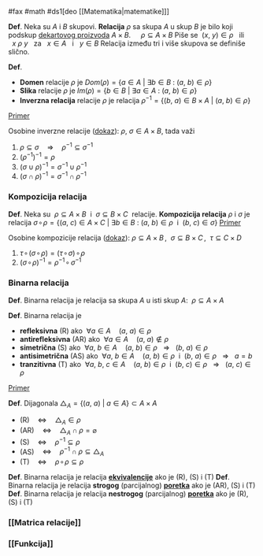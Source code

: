 #fax #math #ds1[deo [[Matematika|matematike]]]
$\:$

**Def**. Neka su $A$ i $B$ skupovi.
**Relacija** $\rho$ sa skupa $A$ u skup $B$ je bilo koji podskup [dekartovog proizvoda](Dekartov%20proizvod) $A \times B$. $\quad\rho \subseteq A \times B$
Piše se $\: (x, \  y) \in \rho \:\:$ ili $\:\: x \ \rho \ y \:\:$ za $\:\: x \in A \:\:$ i $\:\: y \in B$
Relacija između tri i više skupova se definiše slično.

**Def**.
- **Domen** relacije $\rho$ je $Dom(\rho)=\{a\in A\ | \ \exists b \in B \ : \ (a, \ b)\in \rho\}$
- **Slika** relacije $\rho$ je $Im(\rho)=\{b\in B\ | \ \exists a \in A \ : \ (a, \ b)\in \rho\}$
- **Inverzna relacija** relacije $\rho$ je relacija $\rho^{-1} = \{(b, \ a)\in B \times A \ | \ (a, \ b) \in \rho\}$

[Primer](relacija%20primer%201.png)

Osobine inverzne relacije ([dokaz](inverzna%20relacija%20svojstva.png)): $\rho,\ \sigma \in A \times B$, tada važi
1. $\rho \subseteq \sigma \quad \Rightarrow \quad \rho^{-1} \subseteq \sigma^{-1}$
2. $(\rho^{-1})^{-1} = \rho$
3. $(\sigma \cup \rho)^{-1} = \sigma^{-1} \cup \rho^{-1}$
4. $(\sigma \cap \rho)^{-1} = \sigma^{-1} \cap \rho^{-1}$

### Kompozicija relacija

**Def**. Neka su $\:\rho\subseteq A \times B\:$ i $\ \sigma\subseteq B \times C\:$ relacije.
**Kompozicija relacija** $\rho$ i $\sigma$ je relacija $\sigma\! \circ \! \rho = \{ (a,\ c) \in A \times C\ | \ \exists b \in B \ : \ (a, \ b) \in \rho \:$ i $\: (b, \ c) \in \sigma\}$
[Primer](kompozicija%20relacija%20primer.png)

Osobine kompozicije relacija ([dokaz](kompozicija%20relacija%20svojstva.png)):
$\rho\subseteq A \times B\,$, $\ \sigma\subseteq B \times C\,$, $\ \tau \subseteq C \times D$
1. $\tau\!\circ\!(\sigma\!\circ\!\rho) = (\tau\!\circ\!\sigma)\!\circ\!\rho$
2. $(\sigma\!\circ\!\rho)^{-1} = \rho^{-1}\!\circ\,\sigma^{-1}$


### Binarna relacija
**Def**. Binarna relacija je relacija sa skupa $A$ u isti skup $A$:$\:$ $\rho \subseteq A \times A$

**Def**. Binarna relacija je
- **refleksivna** (R) ako $\ \forall a \in A \quad (a, \ a)\in \rho$
- **antirefleksivna** (AR) ako $\ \forall a \in A \quad (a, \ a)\notin \rho$
- **simetrična** (S) ako $\ \forall a, \ b \in A \quad (a, \ b)\in \rho \ \ \ \Rightarrow \ \ \ (b, \ a) \in \rho$
- **antisimetrična** (AS) ako 
$\ \forall a, \ b \in A \quad (a, \ b)\in \rho \:$ i $\: (b, \ a) \in \rho \ \ \ \Rightarrow \ \ \ a = b$
- **tranzitivna** (T) ako 
$\ \forall a, \ b, \ c \in A \quad (a, \ b)\in \rho \:$ i $\: (b, \ c) \in \rho \ \ \ \Rightarrow \ \ \ (a, \ c)\in \rho$

[Primer](binarna%20relacija%20primer.png)

**Def**. Dijagonala $\triangle_A = \{ (a, \ a) \ | \  a \in A\} \subset A \times A$
- (R)$\quad \Leftrightarrow \quad \triangle_A \in \rho$
- (AR)$\quad \Leftrightarrow \quad \triangle_A \cap \rho = \varnothing$
- (S)$\quad \Leftrightarrow \quad \rho^{-1} \subseteq \rho$
- (AS)$\quad \Leftrightarrow \quad \rho^{-1} \cap \rho \subseteq \triangle_A$
- (T)$\quad \Leftrightarrow \quad \rho \! \circ \! \rho \subseteq \rho$

**Def**. Binarna relacija je relacija [**ekvivalencije**](Relacija%20ekvivalencije.md) ako je (R), (S) i (T)
**Def**. Binarna relacija je relacija **strogog** (parcijalnog) [**poretka**](Relacija%20poretka.md) ako je (AR), (S) i (T)
**Def**. Binarna relacija je relacija **nestrogog** (parcijalnog) [**poretka**](Relacija%20poretka.md) ako je (R), (S) i (T)

### [[Matrica relacije]] 
### [[Funkcija]]